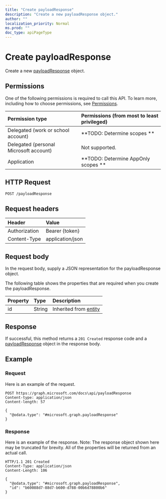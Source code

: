 ```yaml
---
title: "Create payloadResponse"
description: "Create a new payloadResponse object."
author: ""
localization_priority: Normal
ms.prod: ""
doc_type: apiPageType
---
```


# Create payloadResponse

Create a new [payloadResponse](../resources/payloadresponse.md) object.

## Permissions
One of the following permissions is required to call this API. To learn more, including how to choose permissions, see [Permissions](/concepts/permissions-reference.md).

|Permission type|Permissions (from most to least privileged)|
|:---|:---|
|Delegated (work or school account)|**TODO: Determine scopes **|
|Delegated (personal Microsoft account)|Not supported.|
|Application|**TODO: Determine AppOnly scopes **|

## HTTP Request
<!-- {
  "blockType": "ignored"
}
-->
``` http
POST /payloadResponse
```

## Request headers
|Header|Value|
|:---|:---|
|Authorization|Bearer {token}|
|Content-Type|application/json|

## Request body
In the request body, supply a JSON representation for the payloadResponse object.

The following table shows the properties that are required when you create the payloadResponse.

|Property|Type|Description|
|:---|:---|:---|
|id|String| Inherited from [entity](../resources/entity.md)|



## Response
If successful, this method returns a `201 Created` response code and a [payloadResponse](../resources/payloadresponse.md) object in the response body.

## Example

### Request
Here is an example of the request.
<!-- {
  "blockType": "request",
  "name": "create_payloadresponse_from_payloadresponse"
}
-->
``` http
POST https://graph.microsoft.com/docs\api/payloadResponse
Content-type: application/json
Content-length: 57

{
  "@odata.type": "#microsoft.graph.payloadResponse"
}
```

### Response
Here is an example of the response. Note: The response object shown here may be truncated for brevity. All of the properties will be returned from an actual call.
<!-- {
  "blockType": "response",
  "truncated": true,
  "@odata.type": "microsoft.graph.payloadresponse"
}
-->
``` http
HTTP/1.1 201 Created
Content-Type: application/json
Content-Length: 106

{
  "@odata.type": "#microsoft.graph.payloadResponse",
  "id": "b60088d7-88d7-b600-d788-00b6d78800b6"
}
```

